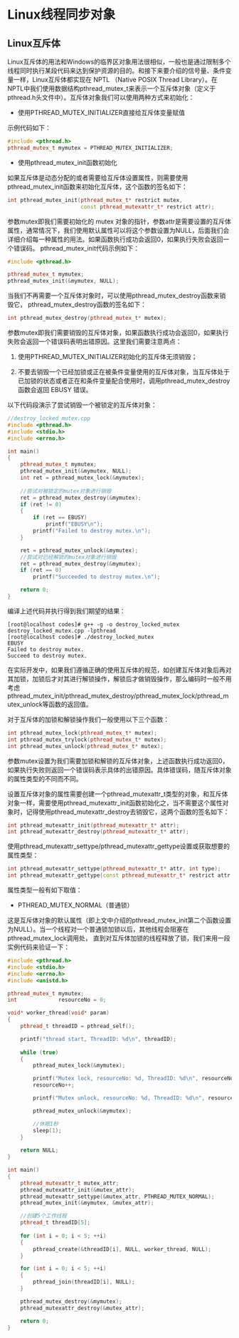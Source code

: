 # Linux线程同步对象

## Linux互斥体
Linux互斥体的用法和Windows的临界区对象用法很相似，一般也是通过限制多个线程同时执行某段代码来达到保护资源的目的。和接下来要介绍的信号量、条件变量一样，Linux互斥体都实现在 NPTL （Native POSIX Thread Library）。在NPTL中我们使用数据结构pthread_mutex_t来表示一个互斥体对象（定义于pthread.h头文件中）。互斥体对象我们可以使用两种方式来初始化：

- 使用PTHREAD_MUTEX_INITIALIZER直接给互斥体变量赋值

示例代码如下：

```c++
#include <pthread.h>
pthread_mutex_t mymutex = PTHREAD_MUTEX_INITIALIZER;
```

- 使用pthread_mutex_init函数初始化

如果互斥体是动态分配的或者需要给互斥体设置属性，则需要使用pthread_mutex_init函数来初始化互斥体，这个函数的签名如下：

```c++
int pthread_mutex_init(pthread_mutex_t* restrict mutex, 
					   const pthread_mutexattr_t* restrict attr);
``` 

参数mutex即我们需要初始化的 mutex 对象的指针，参数attr是需要设置的互斥体属性，通常情况下，我们使用默认属性可以将这个参数设置为NULL，后面我们会详细介绍每一种属性的用法。如果函数执行成功会返回0，如果执行失败会返回一个错误码。 pthread_mutex_init代码示例如下：

```c++
#include <pthread.h>

pthread_mutex_t mymutex;
pthread_mutex_init(&mymutex, NULL);
```

当我们不再需要一个互斥体对象时，可以使用pthread_mutex_destroy函数来销毁它， pthread_mutex_destroy函数的签名如下：

```c++
int pthread_mutex_destroy(pthread_mutex_t* mutex);
```

参数mutex即我们需要销毁的互斥体对象，如果函数执行成功会返回0，如果执行失败会返回一个错误码表明出错原因。这里我们需要注意两点：

1. 使用PTHREAD_MUTEX_INITIALIZER初始化的互斥体无须销毁；

2. 不要去销毁一个已经加锁或正在被条件变量使用的互斥体对象，当互斥体处于已加锁的状态或者正在和条件变量配合使用时，调用pthread_mutex_destroy函数会返回 EBUSY 错误。

以下代码段演示了尝试销毁一个被锁定的互斥体对象：
```c++
//destroy_locked_mutex.cpp
#include <pthread.h>
#include <stdio.h>
#include <errno.h>

int main()
{
	pthread_mutex_t mymutex;
	pthread_mutex_init(&mymutex, NULL);
	int ret = pthread_mutex_lock(&mymutex);
	
	//尝试对被锁定的mutex对象进行销毁
	ret = pthread_mutex_destroy(&mymutex);
	if (ret != 0)
	{
		if (ret == EBUSY)
			printf("EBUSY\n");
		printf("Failed to destroy mutex.\n");
	}

	ret = pthread_mutex_unlock(&mymutex);
	//尝试对已经解锁的mutex对象进行销毁
	ret = pthread_mutex_destroy(&mymutex);
	if (ret == 0)
		printf("Succeeded to destroy mutex.\n");

	return 0;
}
```

编译上述代码并执行得到我们期望的结果：
```shell
[root@localhost codes]# g++ -g -o destroy_locked_mutex destroy_locked_mutex.cpp -lpthread
[root@localhost codes]# ./destroy_locked_mutex 
EBUSY
Failed to destroy mutex.
Succeed to destroy mutex.
```

在实际开发中，如果我们遵循正确的使用互斥体的规范，如创建互斥体对象后再对其加锁，加锁后才对其进行解锁操作，解锁后才做销毁操作，那么编码时一般不用考虑pthread_mutex_init/pthread_mutex_destroy/pthread_mutex_lock/pthread_mutex_unlock等函数的返回值。

对于互斥体的加锁和解锁操作我们一般使用以下三个函数：

```c++
int pthread_mutex_lock(pthread_mutex_t* mutex);
int pthread_mutex_trylock(pthread_mutex_t* mutex);
int pthread_mutex_unlock(pthread_mutex_t* mutex);
```

参数mutex设置为我们需要加锁和解锁的互斥体对象，上述函数执行成功返回0，如果执行失败则返回一个错误码表示具体的出错原因。具体错误码，随互斥体对象的属性类型的不同而不同。

设置互斥体对象的属性需要创建一个pthread_mutexattr_t类型的对象，和互斥体对象一样，需要使用pthread_mutexattr_init函数初始化之，当不需要这个属性对象时，记得使用pthread_mutexattr_destroy去销毁它，这两个函数的签名如下：

```c++
int pthread_mutexattr_init(pthread_mutexattr_t* attr);
int pthread_mutexattr_destroy(pthread_mutexattr_t* attr);
```

使用pthread_mutexattr_settype/pthread_mutexattr_gettype设置或获取想要的属性类型：

```c++
int pthread_mutexattr_settype(pthread_mutexattr_t* attr, int type);
int pthread_mutexattr_gettype(const pthread_mutexattr_t* restrict attr, int* restrict type);
```

属性类型一般有如下取值：

- PTHREAD_MUTEX_NORMAL（普通锁）

这是互斥体对象的默认属性（即上文中介绍的pthread_mutex_init第二个函数设置为NULL）。当一个线程对一个普通锁加锁以后，其他线程会阻塞在pthread_mutex_lock调用处， 直到对互斥体加锁的线程释放了锁，我们来用一段实例代码来验证一下：

```c++
#include <pthread.h>
#include <stdio.h>
#include <errno.h>
#include <unistd.h>

pthread_mutex_t mymutex;
int             resourceNo = 0;

void* worker_thread(void* param)
{
	pthread_t threadID = pthread_self();

	printf("thread start, ThreadID: %d\n", threadID);
	
	while (true)
	{
		pthread_mutex_lock(&mymutex);

		printf("Mutex lock, resourceNo: %d, ThreadID: %d\n", resourceNo, threadID);
		resourceNo++;

		printf("Mutex unlock, resourceNo: %d, ThreadID: %d\n", resourceNo, threadID);

		pthread_mutex_unlock(&mymutex);

		//休眠1秒
		sleep(1);
	}
	
	return NULL;
}

int main()
{
	pthread_mutexattr_t mutex_attr;
	pthread_mutexattr_init(&mutex_attr);
	pthread_mutexattr_settype(&mutex_attr, PTHREAD_MUTEX_NORMAL);
	pthread_mutex_init(&mymutex, &mutex_attr);

	//创建5个工作线程
	pthread_t threadID[5];
	
	for (int i = 0; i < 5; ++i)
	{
		pthread_create(&threadID[i], NULL, worker_thread, NULL);
	}

	for (int i = 0; i < 5; ++i)
	{
		pthread_join(threadID[i], NULL);
	}

	pthread_mutex_destroy(&mymutex);
	pthread_mutexattr_destroy(&mutex_attr);

	return 0;
}
```














